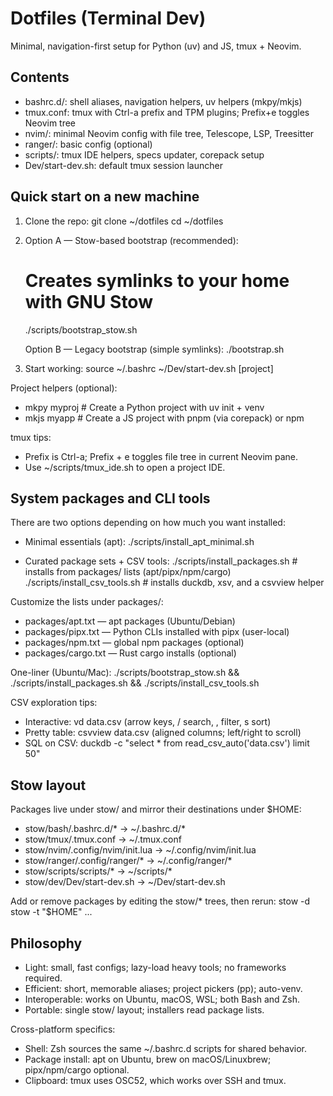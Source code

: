 # Dotfiles (Terminal Dev)

Minimal, navigation-first setup for Python (uv) and JS, tmux + Neovim.

## Contents
- bashrc.d/: shell aliases, navigation helpers, uv helpers (mkpy/mkjs)
- tmux.conf: tmux with Ctrl-a prefix and TPM plugins; Prefix+e toggles Neovim tree
- nvim/: minimal Neovim config with file tree, Telescope, LSP, Treesitter
- ranger/: basic config (optional)
- scripts/: tmux IDE helpers, specs updater, corepack setup
- Dev/start-dev.sh: default tmux session launcher

## Quick start on a new machine

1) Clone the repo:
   git clone <your-repo-url> ~/dotfiles
   cd ~/dotfiles

2) Option A — Stow-based bootstrap (recommended):
   # Creates symlinks to your home with GNU Stow
   ./scripts/bootstrap_stow.sh

   Option B — Legacy bootstrap (simple symlinks):
   ./bootstrap.sh

3) Start working:
   source ~/.bashrc
   ~/Dev/start-dev.sh [project]

Project helpers (optional):
- mkpy myproj  # Create a Python project with uv init + venv
- mkjs myapp   # Create a JS project with pnpm (via corepack) or npm

tmux tips:
- Prefix is Ctrl-a; Prefix + e toggles file tree in current Neovim pane.
- Use ~/scripts/tmux_ide.sh <project> to open a project IDE.

## System packages and CLI tools

There are two options depending on how much you want installed:

- Minimal essentials (apt):
  ./scripts/install_apt_minimal.sh

- Curated package sets + CSV tools:
  ./scripts/install_packages.sh          # installs from packages/ lists (apt/pipx/npm/cargo)
  ./scripts/install_csv_tools.sh         # installs duckdb, xsv, and a csvview helper

Customize the lists under packages/:
- packages/apt.txt   — apt packages (Ubuntu/Debian)
- packages/pipx.txt  — Python CLIs installed with pipx (user-local)
- packages/npm.txt   — global npm packages (optional)
- packages/cargo.txt — Rust cargo installs (optional)

One-liner (Ubuntu/Mac):
  ./scripts/bootstrap_stow.sh && ./scripts/install_packages.sh && ./scripts/install_csv_tools.sh

CSV exploration tips:
- Interactive: vd data.csv (arrow keys, / search, , filter, s sort)
- Pretty table: csvview data.csv (aligned columns; left/right to scroll)
- SQL on CSV: duckdb -c "select * from read_csv_auto('data.csv') limit 50"

## Stow layout

Packages live under stow/ and mirror their destinations under $HOME:
- stow/bash/.bashrc.d/*            -> ~/.bashrc.d/*
- stow/tmux/.tmux.conf             -> ~/.tmux.conf
- stow/nvim/.config/nvim/init.lua  -> ~/.config/nvim/init.lua
- stow/ranger/.config/ranger/*     -> ~/.config/ranger/*
- stow/scripts/scripts/*           -> ~/scripts/*
- stow/dev/Dev/start-dev.sh        -> ~/Dev/start-dev.sh

Add or remove packages by editing the stow/* trees, then rerun:
  stow -d stow -t "$HOME" <pkg1> <pkg2> ...

## Philosophy

- Light: small, fast configs; lazy-load heavy tools; no frameworks required.
- Efficient: short, memorable aliases; project pickers (pp); auto-venv.
- Interoperable: works on Ubuntu, macOS, WSL; both Bash and Zsh.
- Portable: single stow/ layout; installers read package lists.

Cross-platform specifics:
- Shell: Zsh sources the same ~/.bashrc.d scripts for shared behavior.
- Package install: apt on Ubuntu, brew on macOS/Linuxbrew; pipx/npm/cargo optional.
- Clipboard: tmux uses OSC52, which works over SSH and tmux.
